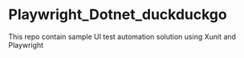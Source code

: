 # Playwright_Dotnet_duckduckgo
This repo contain sample UI test automation solution using Xunit and Playwright
